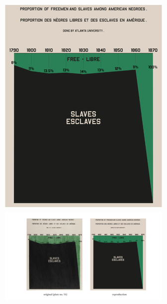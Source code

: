 ![Model](https://github.com/makuhs/DuboisChallenge/blob/main/2024/Week09/week9.png)

![Model](https://github.com/makuhs/DuboisChallenge/blob/main/2024/Week09/week9_sidebyside.png)

